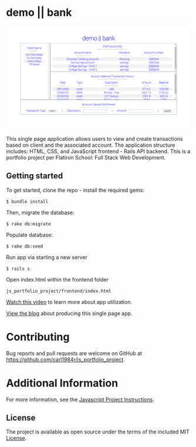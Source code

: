 # demo || bank

![](/public/example0.png)

This single page application allows users to view and create transactions based on client and the associated account.  The application structure includes: HTML, CSS, and JavaScript frontend - Rails API backend.  This is a portfolio project per Flatiron School: Full Stack Web Development.

## Getting started

To get started, clone the repo - install the required gems:

```
$ bundle install

```

Then, migrate the database:

```
$ rake db:migrate

```

Populate database:

```
$ rake db:seed

```

Run app via starting a new server

```
$ rails s

```

Open index.html within the frontend folder

```
js_portfolio_project/frontend/index.html

```

[Watch this video](https://drive.google.com/open?id=1QedNmPCxzIkAyqPJXT0fLLw80BKu-xvJ) to learn more about app utilization.

[View the blog](https://carl1984r.github.io/js_portfolio_project_-_03_03_2020) about producing this single page app.

# Contributing
Bug reports and pull requests are welcome on GitHub at https://github.com/carl1984r/js_portfolio_project.

# Additional Information

For more information, see the
[Javascript Project Instructions](https://github.com/learn-co-curriculum/js-spa-project-instructions).

## License

The project is available as open source under the terms of the included MIT
[License](https://github.com/carl1984r/js_portfolio_project/blob/master/LICENSE).
